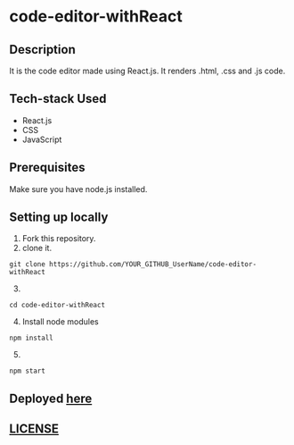 # code-editor-withReact

## Description
It is the code editor made using React.js. It renders .html, .css and .js code.
## Tech-stack Used
- React.js
- CSS
- JavaScript

## Prerequisites

Make sure you have node.js installed.

## Setting up locally
1. Fork this repository.
2. clone it.
 ```
 git clone https://github.com/YOUR_GITHUB_UserName/code-editor-withReact
 ```
3. 
 ```
 cd code-editor-withReact
 ```
4. Install node modules
 ```
 npm install
 ```
5. 
 ```
 npm start
 ```
   

## Deployed [here](https://code-editor-mukul.netlify.app/)

## [LICENSE](https://github.com/MukulKolpe/code-editor-withReact/blob/main/LICENSE)
